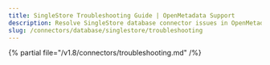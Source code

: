 ```yaml
---
title: SingleStore Troubleshooting Guide | OpenMetadata Support
description: Resolve SingleStore database connector issues in OpenMetadata with expert troubleshooting guides, common error fixes, and step-by-step solutions.
slug: /connectors/database/singlestore/troubleshooting
---
```


{% partial file="/v1.8/connectors/troubleshooting.md" /%}
